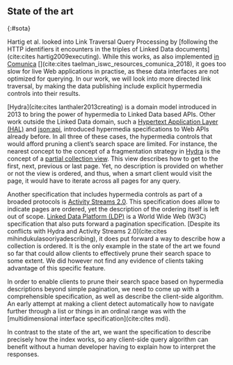 ## State of the art
{:#sota}

Hartig et al. looked into Link Traversal Query Processing by [following the HTTP identifiers it encounters in the triples of Linked Data documents](cite:cites hartig2009executing).
While this works, as also implemented [in Comunica](https://comunica.dev/research/link_traversal/) [](cite:cites taelman_iswc_resources_comunica_2018), it goes too slow for live Web applications in practise, as these data interfaces are not optimized for querying.
In our work, we will look into more directed link traversal, by making the data publishing include explicit hypermedia controls into their results.

<!--
[Triple Pattern Fragments](cite:cites verborgh_jws_2016) proposed to limit the server’s capabilities to only answering triple patterns, the most basic question you can ask to an RDF triple store.
This translates into a relatively simple URL pattern compared to the full SPARQL query language, as illustrated in [](#url-pattern-2).
The interesting idea behind this system is that it does not only allow triple patterns to be answered by user agents, but also full Basic Graph Patterns by performing the join on the infrastructure of the user agent.
The paper showed remarkable results: some SPARQL queries would show the first results even faster than the state of the art in SPARQL endpoints.
Further work then tried to extend the interface with more dynamic server features, such as [filtering based on substring](van2015substring) or binding restricted triple pattern fragments
In this paper we instead propose 

<figure markdown="block" class="listing" id="url-pattern-2">
```
https://your-domain/your/dataset{?subject,predicate,object}
```
<figcaption>
The resource structure proposed by Triple Pattern Fragments. The page will return the answer to the triple pattern, and hypermedia controls to navigate further through the dataset.
</figcaption>
</figure>
-->

[Hydra](cite:cites lanthaler2013creating) is a domain model introduced in 2013 to bring the power of hypermedia to Linked Data based APIs.
Other work outside the Linked Data domain, such a [Hypertext Application Layer (HAL)](https://apigility.org/documentation/api-primer/halprimer) and [json:api](https://jsonapi.org/), introduced hypermedia specifications to Web APIs already before.
In all three of these cases, the hypermedia controls that would afford pruning a client’s search space are limited.
For instance, the nearest concept to the concept of a fragmentation strategy in [Hydra](http://www.hydra-cg.com/spec/latest/core/) is the concept of a [partial collection view](http://www.hydra-cg.com/spec/latest/core/#collections).
This view describes how to get to the first, next, previous or last page.
Yet, no description is provided on whether or not the view is ordered, and thus, when a smart client would visit the page, it would have to iterate across all pages for any query.

Another specification that includes hypermedia controls as part of a broaded protocols is [Activity Streams 2.0](https://www.w3.org/TR/activitystreams-core/).
This specification does allow to indicate pages are ordered, yet the description of the ordering itself is left out of scope.
[Linked Data Platform (LDP)](https://www.w3.org/TR/ldp/) is a World Wide Web (W3C) specification that also puts forward a pagination specification.
[Despite its conflicts with Hydra and Activity Streams 2.0](cite:cites mihindukulasooriyadescribing), it does put forward a way to describe how a collection is ordered.
It is the only example in the state of the art we found so far that could allow clients to effectively prune their search space to some extent. We did however not find any evidence of clients taking advantage of this specific feature.

In order to enable clients to prune their search space based on hypermedia descriptions beyond simple pagination, we need to come up with a comprehensible specification, as well as describe the client-side algorithm.
An early attempt at making a client detect automatically how to navigate further through a list or things in an ordinal range was with the [multidimensional interface specification](cite:cites mdi).

In contrast to the state of the art, we want the specification to describe precisely how the index works, so any client-side query algorithm can benefit without a human developer having to explain how to interpret the responses.


